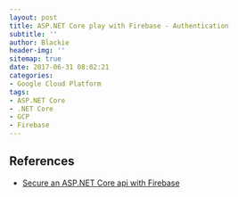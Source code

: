 ```yaml
---
layout: post
title: ASP.NET Core play with Firebase - Authentication
subtitle: ''
author: Blackie
header-img: ''
sitemap: true
date: 2017-06-31 08:02:21
categories:
- Google Cloud Platform
tags: 
- ASP.NET Core
- .NET Core
- GCP
- Firebase
---
```


<!-- More -->

## References ##

- [Secure an ASP.NET Core api with Firebase](https://blog.markvincze.com/secure-an-asp-net-core-api-with-firebase/)